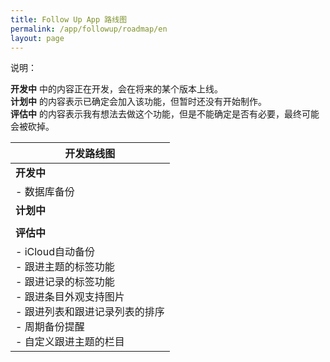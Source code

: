 ```yaml
---
title: Follow Up App 路线图
permalink: /app/followup/roadmap/en
layout: page
---
```


说明：

**开发中** 中的内容正在开发，会在将来的某个版本上线。<br />
**计划中** 的内容表示已确定会加入该功能，但暂时还没有开始制作。<br />
**评估中** 的内容表示我有想法去做这个功能，但是不能确定是否有必要，最终可能会被砍掉。

| 开发路线图                                                   |
| ------------------------------------------------------------ |
| **开发中**                                                   |
| - 数据库备份<br />                                           |
| **计划中**                                                   |
|                                                              |
| **评估中**                                                   |
| - iCloud自动备份<br />- 跟进主题的标签功能<br />- 跟进记录的标签功能<br />- 跟进条目外观支持图片<br />- 跟进列表和跟进记录列表的排序<br />- 周期备份提醒<br />- 自定义跟进主题的栏目 |

